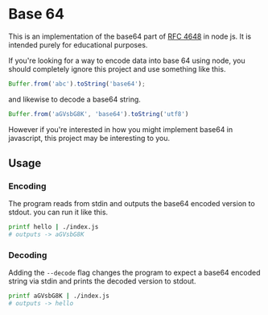 # Base 64

This is an implementation of the base64 part of [RFC 4648](https://www.rfc-editor.org/rfc/rfc4648)
in node js. It is intended purely for educational purposes.

If you're looking for a way to encode data into base 64 using node, you should
completely ignore this project and use something like this.

```javascript
Buffer.from('abc').toString('base64');
```

and likewise to decode a base64 string.

```javascript
Buffer.from('aGVsbG8K', 'base64').toString('utf8')
```

However if you're interested in how you might implement base64 in javascript,
this project may be interesting to you.

## Usage

### Encoding

The program reads from stdin and outputs the base64 encoded version to stdout.
you can run it like this.

```bash
printf hello | ./index.js
# outputs -> aGVsbG8K
```

### Decoding

Adding the `--decode` flag changes the program to expect a base64 encoded
string via stdin and prints the decoded version to stdout.


```bash
printf aGVsbG8K | ./index.js
# outputs -> hello
```
